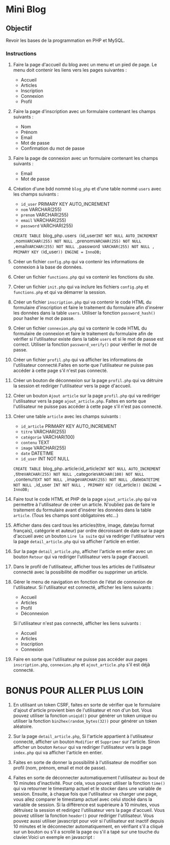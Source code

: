 # Mini Blog

## Objectif
Revoir les bases de la programmation en PHP et MySQL.

### Instructions

1. Faire la page d'accueil du blog avec un menu et un pied de page. Le menu doit contenir les liens vers les pages suivantes :
    - Accueil
    - Articles
    - Inscription
    - Connexion
    - Profil

2. Faire la page d'inscription avec un formulaire contenant les champs suivants :
    - Nom
    - Prénom
    - Email
    - Mot de passe
    - Confirmation du mot de passe

3. Faire la page de connexion avec un formulaire contenant les champs suivants :
    - Email
    - Mot de passe

4. Création d'une bdd nommé `blog_php` et d'une table nommé `users` avec les champs suivants :
    - `id_user` PRIMARY KEY AUTO_INCREMENT
    - `nom` VARCHAR(255)
    - `prenom` VARCHAR(255)
    - `email` VARCHAR(255)
    - `password` VARCHAR(255)

    `CREATE TABLE `blog_php`.`users` (`id_user` INT NOT NULL AUTO_INCREMENT , `nom` VARCHAR(255) NOT NULL , `prenom` VARCHAR(255) NOT NULL , `email` VARCHAR(255) NOT NULL , `password` VARCHAR(255) NOT NULL , PRIMARY KEY (`id_user`)) ENGINE = InnoDB;`

5. Créer un fichier `config.php` qui va contenir les informations de connexion à la base de données.

6. Créer un fichier `functions.php` qui va contenir les fonctions du site.

7. Créer un fichier `init.php` qui va inclure les fichiers `config.php` et `functions.php` et qui va démarrer la session.

8. Créer un fichier `inscription.php` qui va contenir le code HTML du formulaire d'inscription et faire le traitement du formulaire afin d'insérer les données dans la table `users`. Utiliser la fonction `password_hash()` pour hasher le mot de passe.

9. Créer un fichier `connexion.php` qui va contenir le code HTML du formulaire de connexion et faire le traitement du formulaire afin de vérifier si l'utilisateur existe dans la table `users` et si le mot de passe est correct. Utiliser la fonction `password_verify()` pour vérifier le mot de passe.

10. Créer un fichier `profil.php` qui va afficher les informations de l'utilisateur connecté.Faites en sorte que l'utilisateur ne puisse pas accéder à cette page s'il n'est pas connecté.

11. Créer un bouton de déconnexion sur la page `profil.php` qui va détruire la session et rediriger l'utilisateur vers la page d'accueil.

12. Créer un bouton `Ajout article` sur la page `profil.php` qui va rediriger l'utilisateur vers la page `ajout_article.php`. Faites en sorte que l'utilisateur ne puisse pas accéder à cette page s'il n'est pas connecté.

13. Créer une table  `article` avec les champs suivants :
    - `id_article` PRIMARY KEY AUTO_INCREMENT
    - `titre` VARCHAR(255)
    - `catégorie` VARCHAR(100)
    - `contenu` TEXT
    - `image` VARCHAR(255)
    - `date` DATETIME
    - `id_user` INT NOT NULL

    `CREATE TABLE `blog_php`.`article` ( `id_article` INT NOT NULL AUTO_INCREMENT , `titre` VARCHAR(255) NOT NULL , `categorie` VARCHAR(100) NOT NULL , `contenu` TEXT NOT NULL , `image` VARCHAR(255) NOT NULL , `date` DATETIME NOT NULL , `id_user` INT NOT NULL , PRIMARY KEY (`id_article`)) ENGINE = InnoDB;`

14. Faire tout le code HTML et PHP de la page `ajout_article.php` qui va permettre à l'utilisateur de créer un article. N'oubliez pas de faire le traitement du formulaire avant d'insérer les données dans la table `article`. (Tous les champs sont obligatoires etc...)

15. Afficher dans des card tous les articles(titre, image, date(au format français), catégorie et auteur)  par ordre décroissant de date sur la page d'accueil avec un bouton `Lire la suite` qui va rediriger l'utilisateur vers la page `detail_article.php` qui va afficher l'article en entier.


16. Sur la page `detail_article.php`, afficher l'article en entier avec un bouton `Retour` qui va rediriger l'utilisateur vers la page d'accueil.


17. Dans le profil de l'utilisateur, afficher tous les articles de l'utilisateur connecté avec la possibilité de modifier ou supprimer un article.

18. Gérer le menu de navigation en fonction de l'état de connexion de l'utilisateur. Si l'utilisateur est connecté, afficher les liens suivants :
    - Accueil
    - Articles
    - Profil
    - Déconnexion

    Si l'utilisateur n'est pas connecté, afficher les liens suivants :
    - Accueil
    - Articles
    - Inscription
    - Connexion

19. Faire en sorte que l'utilisateur ne puisse pas accéder aux pages `inscription.php`, `connexion.php` et `ajout_article.php` s'il est déjà connecté.



# BONUS POUR ALLER PLUS LOIN

1. En utilisant un token CSRF, faites en sorte de vérifier que le formulaire d'ajout d'article provient bien de l'utilisateur et non d'un bot. Vous pouvez utiliser la fonction `uniqid()` pour générer un token unique ou utiliser la fonction `bin2hex(random_bytes(32))` pour générer un token aléatoire.

2. Sur la page `detail_article.php`, Si l'article appartient à l'utilisateur connecté, afficher un bouton `Modifier` et `Supprimer` sur l'article. Sinon afficher un bouton `Retour` qui va rediriger l'utilisateur vers la page `index.php` qui va afficher l'article en entier.

3. Faites en sorte de donner la possibilité à l'utilisateur de modifier son profil (nom, prénom, email et mot de passe).

4. Faites en sorte de déconnecter automatiquement l'utilisateur au bout de 10 minutes d'inactivité. Pour cela, vous pouvez utiliser la fonction `time()` qui va retourner le timestamp actuel et le stocker dans une variable de session. Ensuite, à chaque fois que l'utilisateur va charger une page, vous allez comparer le timestamp actuel avec celui stocké dans la variable de session. Si la différence est supérieure à 10 minutes, vous détruisez la session et redirigez l'utilisateur vers la page d'accueil. Vous pouvez utiliser la fonction `header()` pour rediriger l'utilisateur. Vous pouvez aussi utiliser javascript pour voir si l'utilisateur est inactif depuis 10 minutes et le déconnecter automatiquement, en vérifiant s'il a cliqué sur un bouton ou s'il a scrollé la page ou s'il a tapé sur une touche du clavier.Voici un exemple en javascript :
